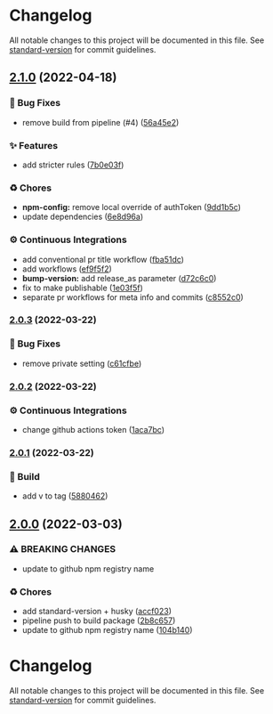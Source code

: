 # Changelog

All notable changes to this project will be documented in this file. See [standard-version](https://github.com/conventional-changelog/standard-version) for commit guidelines.

## [2.1.0](https://github.com/KL-Engineering/kidsloop-eslint-config/branches/compare/v2.1.0%0Dv2.0.3) (2022-04-18)


### 🐛 Bug Fixes

* remove build from pipeline (#4) ([56a45e2](https://github.com/KL-Engineering/kidsloop-eslint-config/commits/56a45e2fc5a614e42c65d51198bc9188cebbead5))


### ✨ Features

* add stricter rules ([7b0e03f](https://github.com/KL-Engineering/kidsloop-eslint-config/commits/7b0e03f9254b27a98484cde3b50ba90793364ca5))


### ♻️ Chores

* **npm-config:** remove local override of authToken ([9dd1b5c](https://github.com/KL-Engineering/kidsloop-eslint-config/commits/9dd1b5c3a4b17cd29082b0321c1797a0e7832503))
* update dependencies ([6e8d96a](https://github.com/KL-Engineering/kidsloop-eslint-config/commits/6e8d96a6e82eeadef1937c0536a4ccde3c518d55))


### ⚙️ Continuous Integrations

* add conventional pr title workflow ([fba51dc](https://github.com/KL-Engineering/kidsloop-eslint-config/commits/fba51dcda22c2f6a6f3d09a8338f77b1f4df7984))
* add workflows ([ef9f5f2](https://github.com/KL-Engineering/kidsloop-eslint-config/commits/ef9f5f2b96d51579c6e9b428d6a6d39bc70d563e))
* **bump-version:** add release_as parameter ([d72c6c0](https://github.com/KL-Engineering/kidsloop-eslint-config/commits/d72c6c04eef2b95f787ccb337bdbc99cdaf28087))
* fix to make publishable ([1e03f5f](https://github.com/KL-Engineering/kidsloop-eslint-config/commits/1e03f5ff98c9cc19ced78875c8664a83b5af6e6a))
* separate pr workflows for meta info and commits ([c8552c0](https://github.com/KL-Engineering/kidsloop-eslint-config/commits/c8552c0378c69b7154def875118ebad47e09d992))

### [2.0.3](https://github.com/KL-Engineering/kidsloop-eslint-config/branches/compare/v2.0.3%0Dv2.0.2) (2022-03-22)


### 🐛 Bug Fixes

* remove private setting ([c61cfbe](https://github.com/KL-Engineering/kidsloop-eslint-config/commits/c61cfbe6cd599d54cecc0dc436b929521d66cacf))

### [2.0.2](https://github.com/KL-Engineering/kidsloop-eslint-config/branches/compare/v2.0.2%0Dv2.0.1) (2022-03-22)


### ⚙️ Continuous Integrations

* change github actions token ([1aca7bc](https://github.com/KL-Engineering/kidsloop-eslint-config/commits/1aca7bc452b814d607e370eae1692be5a039c8c2))

### [2.0.1](https://github.com/KL-Engineering/kidsloop-eslint-config/branches/compare/v2.0.1%0Dv2.0.0) (2022-03-22)


### 🔨 Build

* add v to tag ([5880462](https://github.com/KL-Engineering/kidsloop-eslint-config/commits/58804621933722c456d5ef9aa528c2578684d2e2))

## [2.0.0](https://github.com/KL-Engineering/kidsloop-eslint-config/branches/compare/2.0.0%0D1.4.1) (2022-03-03)


### ⚠ BREAKING CHANGES

* update to github npm registry name

### ♻️ Chores

* add standard-version + husky ([accf023](https://github.com/KL-Engineering/kidsloop-eslint-config/commits/accf023f882ae1360f726c6536e74e99feb9a977))
* pipeline push to build package ([2b8c657](https://github.com/KL-Engineering/kidsloop-eslint-config/commits/2b8c657b10fe3a0c42337ff9a3ef3590a15b11c2))
* update to github npm registry name ([104b140](https://github.com/KL-Engineering/kidsloop-eslint-config/commits/104b1407525a59d7b0b63d781260be3f79390cd8))

# Changelog

All notable changes to this project will be documented in this file. See [standard-version](https://github.com/conventional-changelog/standard-version) for commit guidelines.
